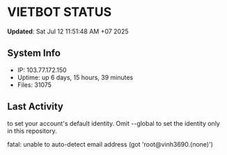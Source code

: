 # VIETBOT STATUS
**Updated**: Sat Jul 12 11:51:48 AM +07 2025

## System Info
- IP: 103.77.172.150
- Uptime: up 6 days, 15 hours, 39 minutes
- Files: 31075

## Last Activity

to set your account's default identity.
Omit --global to set the identity only in this repository.

fatal: unable to auto-detect email address (got 'root@vinh3690.(none)')
